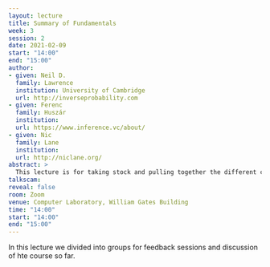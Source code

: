 ```yaml
---
layout: lecture
title: Summary of Fundamentals
week: 3
session: 2
date: 2021-02-09
start: "14:00"
end: "15:00"
author:
- given: Neil D.
  family: Lawrence
  institution: University of Cambridge
  url: http://inverseprobability.com
- given: Ferenc
  family: Huszár
  institution: 
  url: https://www.inference.vc/about/
- given: Nic
  family: Lane
  institution: 
  url: http://niclane.org/
abstract: >
  This lecture is for taking stock and pulling together the different components we've introduced so far that give the fundamental building blocks of the neural network revolution.
talkscam:
reveal: false
room: Zoom
venue: Computer Laboratory, William Gates Building
time: "14:00"
start: "14:00"
end: "15:00"
---
```


In this lecture we divided into groups for feedback sessions and discussion of hte course so far.